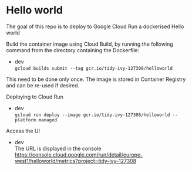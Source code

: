 Hello world
============================

The goal of this repo is to deploy to Google Cloud Run a dockerised Hello world 

Build the container image using Cloud Build, by running the following command from the directory containing the Dockerfile:

* dev  
    `gcloud builds submit --tag gcr.io/tidy-ivy-127308/helloworld`
    
This need to be done only once. The image is stored in Container Registry and can be re-used if desired.

Deploying to Cloud Run

* dev  
    `gcloud run deploy --image gcr.io/tidy-ivy-127308/helloworld --platform managed`
    
Access the UI

* dev  
    The URL is displayed in the console https://console.cloud.google.com/run/detail/europe-west1/helloworld/metrics?project=tidy-ivy-127308
    
    
